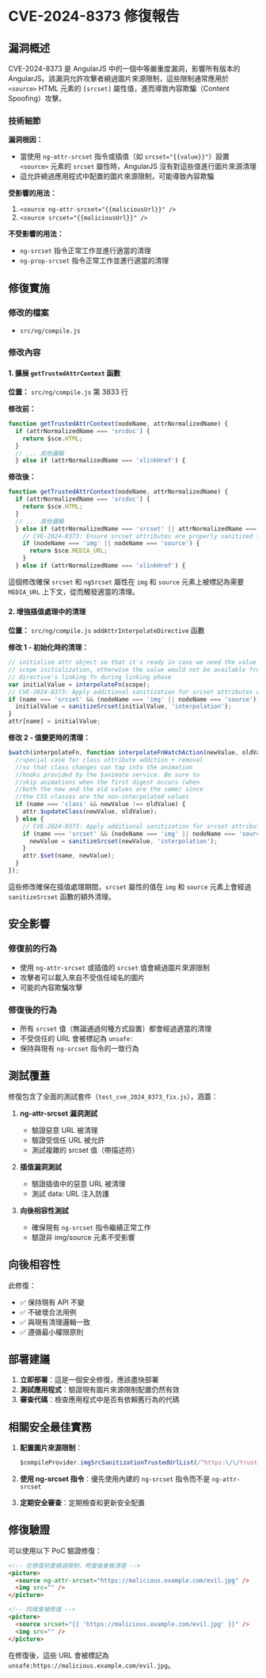 # CVE-2024-8373 修復報告

## 漏洞概述

CVE-2024-8373 是 AngularJS 中的一個中等嚴重度漏洞，影響所有版本的 AngularJS。該漏洞允許攻擊者繞過圖片來源限制，這些限制通常應用於 `<source>` HTML 元素的 `[srcset]` 屬性值，進而導致內容欺騙（Content Spoofing）攻擊。

### 技術細節

**漏洞根因：**
- 當使用 `ng-attr-srcset` 指令或插值（如 `srcset="{{value}}"`）設置 `<source>` 元素的 `srcset` 屬性時，AngularJS 沒有對這些值進行圖片來源清理
- 這允許繞過應用程式中配置的圖片來源限制，可能導致內容欺騙

**受影響的用法：**
1. `<source ng-attr-srcset="{{maliciousUrl}}" />`
2. `<source srcset="{{maliciousUrl}}" />`

**不受影響的用法：**
- `ng-srcset` 指令正常工作並進行適當的清理
- `ng-prop-srcset` 指令正常工作並進行適當的清理

## 修復實施

### 修改的檔案
- `src/ng/compile.js`

### 修改內容

#### 1. 擴展 `getTrustedAttrContext` 函數

**位置：** `src/ng/compile.js` 第 3833 行

**修改前：**
```javascript
function getTrustedAttrContext(nodeName, attrNormalizedName) {
  if (attrNormalizedName === 'srcdoc') {
    return $sce.HTML;
  }
  // ... 其他邏輯
  } else if (attrNormalizedName === 'xlinkHref') {
```

**修改後：**
```javascript
function getTrustedAttrContext(nodeName, attrNormalizedName) {
  if (attrNormalizedName === 'srcdoc') {
    return $sce.HTML;
  }
  // ... 其他邏輯
  } else if (attrNormalizedName === 'srcset' || attrNormalizedName === 'ngSrcset') {
    // CVE-2024-8373: Ensure srcset attributes are properly sanitized for img and source elements
    if (nodeName === 'img' || nodeName === 'source') {
      return $sce.MEDIA_URL;
    }
  } else if (attrNormalizedName === 'xlinkHref') {
```

這個修改確保 `srcset` 和 `ngSrcset` 屬性在 `img` 和 `source` 元素上被標記為需要 `MEDIA_URL` 上下文，從而觸發適當的清理。

#### 2. 增強插值處理中的清理

**位置：** `src/ng/compile.js` `addAttrInterpolateDirective` 函數

**修改 1 - 初始化時的清理：**
```javascript
// initialize attr object so that it's ready in case we need the value for isolate
// scope initialization, otherwise the value would not be available from isolate
// directive's linking fn during linking phase
var initialValue = interpolateFn(scope);
// CVE-2024-8373: Apply additional sanitization for srcset attributes on img/source elements
if (name === 'srcset' && (nodeName === 'img' || nodeName === 'source')) {
  initialValue = sanitizeSrcset(initialValue, 'interpolation');
}
attr[name] = initialValue;
```

**修改 2 - 值變更時的清理：**
```javascript
$watch(interpolateFn, function interpolateFnWatchAction(newValue, oldValue) {
  //special case for class attribute addition + removal
  //so that class changes can tap into the animation
  //hooks provided by the $animate service. Be sure to
  //skip animations when the first digest occurs (when
  //both the new and the old values are the same) since
  //the CSS classes are the non-interpolated values
  if (name === 'class' && newValue !== oldValue) {
    attr.$updateClass(newValue, oldValue);
  } else {
    // CVE-2024-8373: Apply additional sanitization for srcset attributes on img/source elements
    if (name === 'srcset' && (nodeName === 'img' || nodeName === 'source')) {
      newValue = sanitizeSrcset(newValue, 'interpolation');
    }
    attr.$set(name, newValue);
  }
});
```

這些修改確保在插值處理期間，`srcset` 屬性的值在 `img` 和 `source` 元素上會經過 `sanitizeSrcset` 函數的額外清理。

## 安全影響

### 修復前的行為
- 使用 `ng-attr-srcset` 或插值的 `srcset` 值會繞過圖片來源限制
- 攻擊者可以載入來自不受信任域名的圖片
- 可能的內容欺騙攻擊

### 修復後的行為
- 所有 `srcset` 值（無論通過何種方式設置）都會經過適當的清理
- 不受信任的 URL 會被標記為 `unsafe:`
- 保持與現有 `ng-srcset` 指令的一致行為

## 測試覆蓋

修復包含了全面的測試套件（`test_cve_2024_8373_fix.js`），涵蓋：

1. **ng-attr-srcset 漏洞測試**
   - 驗證惡意 URL 被清理
   - 驗證受信任 URL 被允許
   - 測試複雜的 srcset 值（帶描述符）

2. **插值漏洞測試**
   - 驗證插值中的惡意 URL 被清理
   - 測試 data: URL 注入防護

3. **向後相容性測試**
   - 確保現有 `ng-srcset` 指令繼續正常工作
   - 驗證非 img/source 元素不受影響

## 向後相容性

此修復：
- ✅ 保持現有 API 不變
- ✅ 不破壞合法用例
- ✅ 與現有清理邏輯一致
- ✅ 遵循最小權限原則

## 部署建議

1. **立即部署**：這是一個安全修復，應該盡快部署
2. **測試應用程式**：驗證現有圖片來源限制配置仍然有效
3. **審查代碼**：檢查應用程式中是否有依賴舊行為的代碼

## 相關安全最佳實務

1. **配置圖片來源限制**：
   ```javascript
   $compileProvider.imgSrcSanitizationTrustedUrlList(/^https:\/\/trusted-domain\.com\//);
   ```

2. **使用 ng-srcset 指令**：優先使用內建的 `ng-srcset` 指令而不是 `ng-attr-srcset`

3. **定期安全審查**：定期檢查和更新安全配置

## 修復驗證

可以使用以下 PoC 驗證修復：

```html
<!-- 在修復前會繞過限制，修復後會被清理 -->
<picture>
  <source ng-attr-srcset="https://malicious.example.com/evil.jpg" />
  <img src="" />
</picture>

<!-- 同樣會被修復 -->
<picture>
  <source srcset="{{ 'https://malicious.example.com/evil.jpg' }}" />
  <img src="" />
</picture>
```

在修復後，這些 URL 會被標記為 `unsafe:https://malicious.example.com/evil.jpg`。
